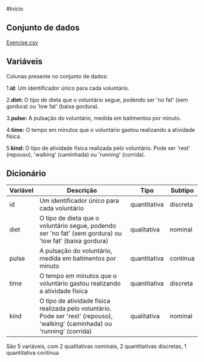 #Início

## Conjunto de dados

[Exercise.csv](https://raw.githubusercontent.com/mwaskom/seaborn-data/master/exercise.csv)

## Variáveis

Colunas presente no conjunto de dados:

1.**id**: Um identificador único para cada voluntário.

2.**diet:** O tipo de dieta que o voluntário segue, podendo ser 'no fat' (sem gordura) ou 'low fat' (baixa gordura).

3.**pulse:** A pulsação do voluntário, medida em batimentos por minuto.

4.**time:** O tempo em minutos que o voluntário gastou realizando a atividade física.

5.**kind:** O tipo de atividade física realizada pelo voluntário. Pode ser 'rest' (repouso), 'walking' (caminhada) ou 'running' (corrida).

## Dicionário

| Variável | Descrição                                                                                                                     | Tipo         | Subtipo   |
| --------- | ------------------------------------------------------------------------------------------------------------------------------- | ------------ | --------- |
| id        | Um identificador único para cada voluntário                                                                                   | quantitativa | discreta  |
| diet      | O tipo de dieta que o voluntário segue, podendo ser 'no fat' (sem gordura) ou 'low fat' (baixa gordura)                        | qualitativa  | nominal   |
| pulse     | A pulsação do voluntário, medida em batimentos por minuto                                                                    | quantitativa | contínua |
| time      | O tempo em minutos que o voluntário gastou realizando a atividade física                                                      | quantitativa | discreta  |
| kind      | O tipo de atividade física realizada pelo voluntário. Pode ser 'rest' (repouso), 'walking' (caminhada) ou 'running' (corrida) | qualitativa  | nominal   |

São 5 variáveis, com 2 qualitativas nominais, 2 quantitativas discretas, 1 quantitativa contínua